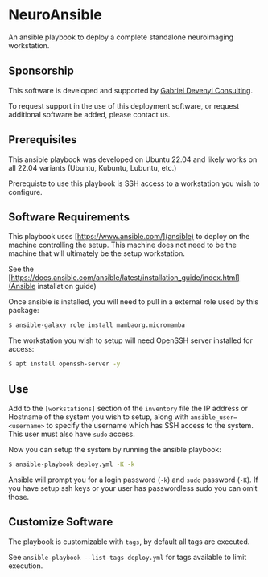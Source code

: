 # NeuroAnsible

An ansible playbook to deploy a complete standalone neuroimaging workstation.

## Sponsorship

This software is developed and supported by [Gabriel Devenyi Consulting](https://gabriel.devenyi.ca/consulting/).

To request support in the use of this deployment software, or request additional software be added, please contact us.

## Prerequisites

This ansible playbook was developed on Ubuntu 22.04 and likely works on all 22.04
variants (Ubuntu, Kubuntu, Lubuntu, etc.)

Prerequiste to use this playbook is SSH access to a workstation you wish to configure.

## Software Requirements

This playbook uses [https://www.ansible.com/](ansible) to deploy on the machine
controlling the setup. This machine does not need to be the machine that will
ultimately be the setup workstation.

See the [https://docs.ansible.com/ansible/latest/installation_guide/index.html](Ansible installation guide)

Once ansible is installed, you will need to pull in a external role used by this package:

```bash
$ ansible-galaxy role install mambaorg.micromamba
```

The workstation you wish to setup will need OpenSSH server installed for access:
```bash
$ apt install openssh-server -y
```

## Use

Add to the `[workstations]` section of the `inventory` file the IP address or Hostname
of the system you wish to setup, along with `ansible_user=<username>` to specify
the username which has SSH access to the system. This user must also have `sudo` access.

Now you can setup the system by running the ansible playbook:
```bash
$ ansible-playbook deploy.yml -K -k
```

Ansible will prompt you for a login password (`-k`) and `sudo` password (`-K`).
If you have setup ssh keys or your user has passwordless sudo you can omit those.

## Customize Software

The playbook is customizable with `tags`, by default all tags are executed.

See `ansible-playbook --list-tags deploy.yml` for tags available to limit execution.